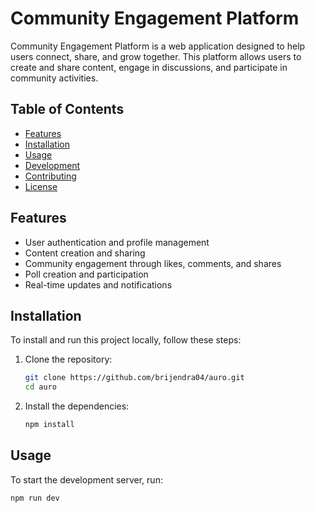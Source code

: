 # Community Engagement Platform

Community Engagement Platform is a web application designed to help users connect, share, and grow together. This platform allows users to create and share content, engage in discussions, and participate in community activities.

## Table of Contents

- [Features](#features)
- [Installation](#installation)
- [Usage](#usage)
- [Development](#development)
- [Contributing](#contributing)
- [License](#license)

## Features

- User authentication and profile management
- Content creation and sharing
- Community engagement through likes, comments, and shares
- Poll creation and participation
- Real-time updates and notifications

## Installation

To install and run this project locally, follow these steps:

1. Clone the repository:

    ```sh
    git clone https://github.com/brijendra04/auro.git
    cd auro
    ```

2. Install the dependencies:

    ```sh
    npm install
    ```

## Usage

To start the development server, run:

```sh
npm run dev